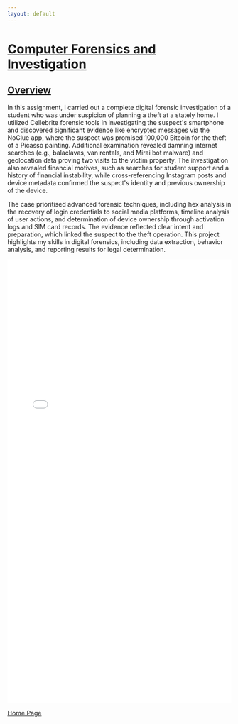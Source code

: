 ```yaml
---
layout: default
---
```


# <u>Computer Forensics and Investigation</u>

## <u>Overview</u>

In this assignment, I carried out a complete digital forensic investigation of a student who was under suspicion of planning a theft at a stately home. I utilized Cellebrite forensic tools in investigating the suspect's smartphone and discovered significant evidence like encrypted messages via the NoClue app, where the suspect was promised 100,000 Bitcoin for the theft of a Picasso painting. Additional examination revealed damning internet searches (e.g., balaclavas, van rentals, and Mirai bot malware) and geolocation data proving two visits to the victim property. The investigation also revealed financial motives, such as searches for student support and a history of financial instability, while cross-referencing Instagram posts and device metadata confirmed the suspect's identity and previous ownership of the device.

The case prioritised advanced forensic techniques, including hex analysis in the recovery of login credentials to social media platforms, timeline analysis of user actions, and determination of device ownership through activation logs and SIM card records. The evidence reflected clear intent and preparation, which linked the suspect to the theft operation. This project highlights my skills in digital forensics, including data extraction, behavior analysis, and reporting results for legal determination.

<iframe src="Documents/Dr John Kingston.pdf" width="100%" height="1000px" frameborder="0"></iframe>

[Home Page](./)
